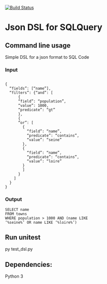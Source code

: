 
[![Build Status](https://img.shields.io/endpoint.svg?url=https%3A%2F%2Factions-badge.atrox.dev%2FDavid-Wobrock%2Fsqlvalidator%2Fbadge%3Fref%3Dmain&style=popout)](https://github.com/Mathsfly/test_botify/tree/master/api)

# Json DSL for SQLQuery

## Command line usage

Simple DSL for a json format to SQL Code

### Input
```  

{
  “fields”: [“name”],
  “filters”: {“and”: [
      {
      “field”: “population”,
      “value”: 1000,
      “predicate”: “gt”
      },
      {
      “or”: [
        {
          “field”: “name”,
          “predicate”: “contains”,
          “value”: “seine”
        },
        {
          “field”: “name”,
          “predicate”: “contains”,
          “value”: “loire”
        }
        ]
      }
    ]
  }
}

```
### Output
```  
SELECT name
FROM towns
WHERE population > 1000 AND (name LIKE
‘%seine%’ OR name LIKE ‘%loire%’)
```

## Run unitest
py test_dsl.py

## Dependencies: 
Python 3

